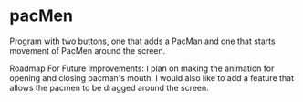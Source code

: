 # pacMen
Program with two buttons, one that adds a PacMan and one that starts movement of PacMen around the screen.

Roadmap For Future Improvements:
I plan on making the animation for opening and closing pacman's mouth. I would also like to add a feature that allows the pacmen to be dragged around the screen.
